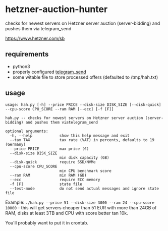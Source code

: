 # hetzner-auction-hunter
checks for newest servers on Hetzner server auction (server-bidding) and pushes them via telegram_send

https://www.hetzner.com/sb

## requirements
* python3
* properly configured [telegram_send](https://pypi.org/project/telegram-send/#installation)
* some witable file to store processed offers (defaulted to /tmp/hah.txt)

## usage
```
usage: hah.py [-h] --price PRICE --disk-size DISK_SIZE [--disk-quick] --cpu-score CPU_SCORE --ram RAM [--ecc] [-f [F]]

hah.py -- checks for newest servers on Hetzner server auction (server-bidding) and pushes them viatelegram_send

optional arguments:
  -h, --help            show this help message and exit
  --tax TAX             tax rate (VAT) in percents, defaults to 19 (Germany)
  --price PRICE         max price (€)
  --disk-size DISK_SIZE
                        min disk capacity (GB)
  --disk-quick          require SSD/NVMe
  --cpu-score CPU_SCORE
                        min CPU benchmark score
  --ram RAM             min RAM (GB)
  --ecc                 require ECC memory
  -f [F]                state file
  --test-mode           do not send actual messages and ignore state file
```

Example: `./hah.py --price 51 --disk-size 3000 --ram 24 --cpu-score 10000` - this will get servers cheaper than 51 EUR with more than 24GB of RAM, disks at least 3TB and CPU with score better tan 10k.

You'll probably want to put it in crontab.
